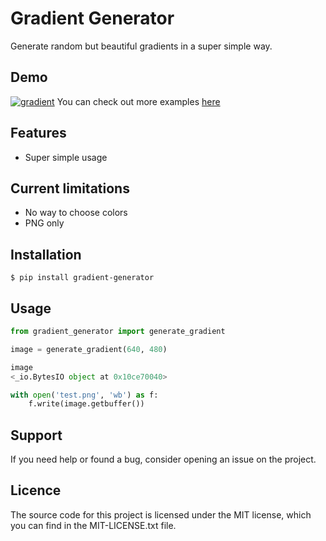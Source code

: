 # Gradient Generator
Generate random but beautiful gradients in a super simple way.

## Demo
[![gradient](https://gradient-demo.lab.9roads.red/gradient?w=640&h=480)](https://gradient-demo.lab.9roads.red)
You can check out more examples [here](https://gradient-demo.lab.9roads.red)

## Features
- Super simple usage

## Current limitations
- No way to choose colors
- PNG only

## Installation
``` console
$ pip install gradient-generator
```

## Usage
``` python
from gradient_generator import generate_gradient

image = generate_gradient(640, 480)

image
<_io.BytesIO object at 0x10ce70040>

with open('test.png', 'wb') as f:
	f.write(image.getbuffer())

```

## Support
If you need help or found a bug, consider opening an issue on the project.


## Licence
The source code for this project is licensed under the MIT license, which you can find in the MIT-LICENSE.txt file.
